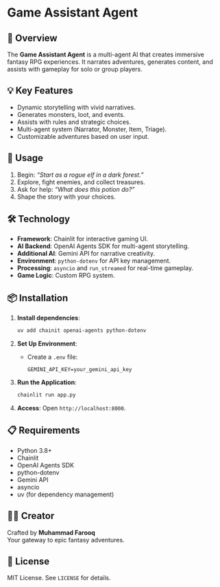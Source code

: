 # Game Assistant Agent

## 🎯 Overview

The **Game Assistant Agent** is a multi-agent AI that creates immersive fantasy RPG experiences. It narrates adventures, generates content, and assists with gameplay for solo or group players.

## 💡 Key Features

- Dynamic storytelling with vivid narratives.
- Generates monsters, loot, and events.
- Assists with rules and strategic choices.
- Multi-agent system (Narrator, Monster, Item, Triage).
- Customizable adventures based on user input.

## 🚀 Usage

1. Begin: *“Start as a rogue elf in a dark forest.”*
2. Explore, fight enemies, and collect treasures.
3. Ask for help: *“What does this potion do?”*
4. Shape the story with your choices.

## 🛠️ Technology

- **Framework**: Chainlit for interactive gaming UI.
- **AI Backend**: OpenAI Agents SDK for multi-agent storytelling.
- **Additional AI**: Gemini API for narrative creativity.
- **Environment**: `python-dotenv` for API key management.
- **Processing**: `asyncio` and `run_streamed` for real-time gameplay.
- **Game Logic**: Custom RPG system.

## 📦 Installation

1. **Install dependencies**:

   ```bash
   uv add chainit openai-agents python-dotenv
   ```

2. **Set Up Environment**:

   - Create a `.env` file:

     ```
     GEMINI_API_KEY=your_gemini_api_key
     ```

3. **Run the Application**:

   ```bash
   chainlit run app.py
   ```

4. **Access**: Open `http://localhost:8000`.

## 📋 Requirements

- Python 3.8+
- Chainlit
- OpenAI Agents SDK
- python-dotenv
- Gemini API
- asyncio
- uv (for dependency management)

## 🧑‍💻 Creator

Crafted by **Muhammad Farooq**\
Your gateway to epic fantasy adventures.

## 📜 License

MIT License. See `LICENSE` for details.
